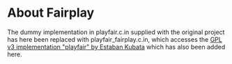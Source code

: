 # About Fairplay

The dummy implementation in playfair.c.in  supplied with the original project has
here been replaced with playfair_fairplay.c.in, which accesses the
[GPL v3  implementation "playfair" by Estaban Kubata](https://github.com/EstebanKubata/playfair/)
which has also been added here.